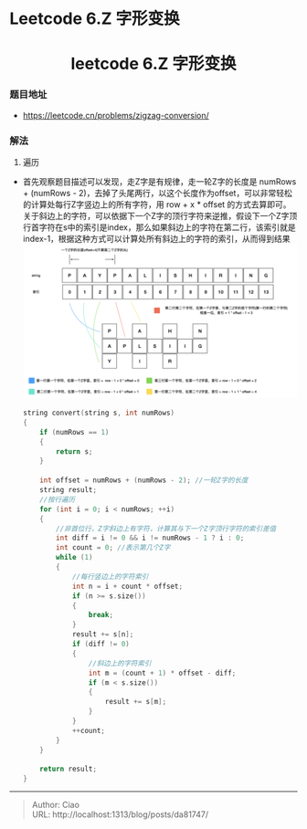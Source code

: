# Leetcode 6.Z 字形变换


<!--more-->

<h1 align="center">leetcode 6.Z 字形变换</h1>

### 题目地址
  * https://leetcode.cn/problems/zigzag-conversion/

### 解法
  1. 遍历
  * 首先观察题目描述可以发现，走Z字是有规律，走一轮Z字的长度是 numRows + (numRows - 2)，去掉了头尾两行，以这个长度作为offset，可以非常轻松的计算处每行Z字竖边上的所有字符，用 row + x * offset 的方式去算即可。关于斜边上的字符，可以依据下一个Z字的顶行字符来逆推，假设下一个Z字顶行首字符在s中的索引是index，那么如果斜边上的字符在第二行，该索引就是index-1，根据这种方式可以计算处所有斜边上的字符的索引，从而得到结果
    ![](./p1.png)
    ```C++
    string convert(string s, int numRows) 
    {
        if (numRows == 1)
        {
            return s;
        }
        
        int offset = numRows + (numRows - 2); //一轮Z字的长度
        string result;
        //按行遍历
        for (int i = 0; i < numRows; ++i)
        {
            //非首位行，Z字斜边上有字符，计算其与下一个Z字顶行字符的索引差值
            int diff = i != 0 && i != numRows - 1 ? i : 0;
            int count = 0; //表示第几个Z字
            while (1)
            {
                //每行竖边上的字符索引
                int n = i + count * offset;
                if (n >= s.size())
                {
                    break;
                }
                result += s[n];
                if (diff != 0)
                {
                    //斜边上的字符索引
                    int m = (count + 1) * offset - diff;
                    if (m < s.size())
                    {
                        result += s[m];
                    }
                }
                ++count;
            }
        }

        return result;
    }
    ```



---

> Author: Ciao  
> URL: http://localhost:1313/blog/posts/da81747/  

